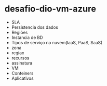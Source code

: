 # desafio-dio-vm-azure
- SLA
- Persistencia dos dados
- Regiões
- Instancia de BD
- Tipos de serviço na nuvem(IaaS, PaaS, SaaS)
- zona
- regiao
- recursos
- assinatura
- VM
- Conteiners
- Aplicativos
